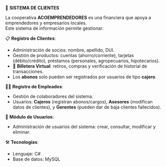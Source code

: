 💼 **SISTEMA DE CLIENTES**

La cooperativa **ACOEMPRENDEDORES** es una financiera que apoya a emprendedores y empresarios locales.
<br>Este sistema de información permite gestionar:

📋 **Registro de Clientes**:
- Administración de socios: nombre, apellido, DUI.
- Gestión de productos: cuentas (ahorro/corriente), tarjetas (débito/crédito), préstamos (personales, agropecuarios, hipotecarios).
- 📲 **Billetera Virtual**: retiros, compras y verificación de historial de transacciones.
- Los **abonos** solo pueden ser registrados por usuarios de tipo **cajero**.

👨‍💼 **Registro de Empleados**:
- Gestión de colaboradores del sistema.
- Usuarios: **Cajeros** (registran abonos/cargos), **Asesores** (modifican datos de clientes), y **Gerentes** (pueden dar de baja clientes fallecidos).

🔐 **Módulo de Usuarios**:
- Administración de usuarios del sistema: crear, consultar, modificar y eliminar.

🛠 **Tecnologías**:  
- Lenguaje: C#  
- Base de datos: MySQL
